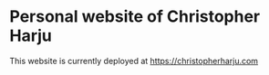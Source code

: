 # Personal website of Christopher Harju

This website is currently deployed at https://christopherharju.com
